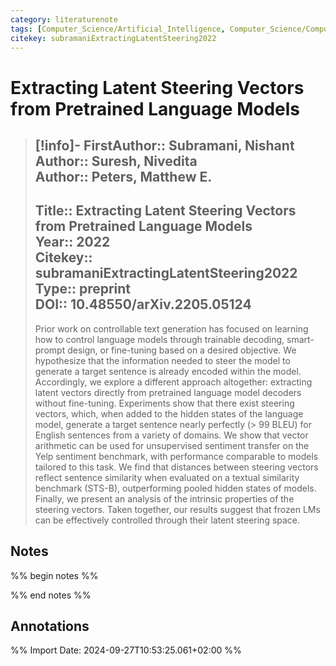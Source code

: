 ```yaml
---
category: literaturenote
tags: [Computer_Science/Artificial_Intelligence, Computer_Science/Computation_and_Language, Computer_Science/Machine_Learning]
citekey: subramaniExtractingLatentSteering2022
---
```

# Extracting Latent Steering Vectors from Pretrained Language Models

> [!info]-
> **FirstAuthor**:: Subramani, Nishant  
> **Author**:: Suresh, Nivedita  
> **Author**:: Peters, Matthew E.  
> ---    
> **Title**:: Extracting Latent Steering Vectors from Pretrained Language Models  
> **Year**:: 2022   
> **Citekey**:: subramaniExtractingLatentSteering2022  
> **Type**:: preprint  
> **DOI**:: 10.48550/arXiv.2205.05124
> ---
> Prior work on controllable text generation has focused on learning how to control language models through trainable decoding, smart-prompt design, or fine-tuning based on a desired objective. We hypothesize that the information needed to steer the model to generate a target sentence is already encoded within the model. Accordingly, we explore a different approach altogether: extracting latent vectors directly from pretrained language model decoders without fine-tuning. Experiments show that there exist steering vectors, which, when added to the hidden states of the language model, generate a target sentence nearly perfectly (> 99 BLEU) for English sentences from a variety of domains. We show that vector arithmetic can be used for unsupervised sentiment transfer on the Yelp sentiment benchmark, with performance comparable to models tailored to this task. We find that distances between steering vectors reflect sentence similarity when evaluated on a textual similarity benchmark (STS-B), outperforming pooled hidden states of models. Finally, we present an analysis of the intrinsic properties of the steering vectors. Taken together, our results suggest that frozen LMs can be effectively controlled through their latent steering space.

## Notes
%% begin notes %%

%% end notes %%

## Annotations



%% Import Date: 2024-09-27T10:53:25.061+02:00 %%
